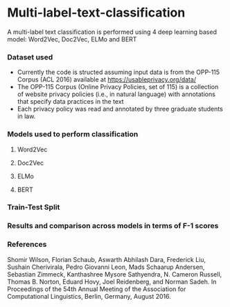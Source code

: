# Multi-label-text-classification
A multi-label text classification is performed using 4 deep learning based model: Word2Vec, Doc2Vec, ELMo and BERT


### Dataset used
- Currently the code is structed assuming input data is from the OPP-115 Corpus (ACL 2016) available at https://usableprivacy.org/data/
-  The OPP-115 Corpus (Online Privacy Policies, set of 115) is a collection of website privacy policies (i.e., in natural language) with annotations that specify data practices in the text
- Each privacy policy was read and annotated by three graduate students in law. 

### Models used to perform classification

1. Word2Vec

2. Doc2Vec

3. ELMo

4. BERT


### Train-Test Split



### Results and comparison across models in terms of F-1 scores






### References

Shomir Wilson, Florian Schaub, Aswarth Abhilash Dara, Frederick Liu, Sushain Cherivirala, Pedro Giovanni Leon, Mads Schaarup Andersen, Sebastian Zimmeck, Kanthashree Mysore Sathyendra, N. Cameron Russell, Thomas B. Norton, Eduard Hovy, Joel Reidenberg, and Norman Sadeh. In Proceedings of the 54th Annual Meeting of the Association for Computational Linguistics, Berlin, Germany, August 2016. 




